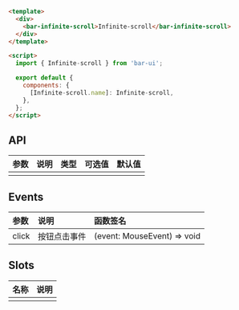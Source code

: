 ```html
<template>
  <div>
    <bar-infinite-scroll>Infinite-scroll</bar-infinite-scroll>
  </div>
</template>

<script>
  import { Infinite-scroll } from 'bar-ui';

  export default {
    components: {
      [Infinite-scroll.name]: Infinite-scroll,
    },
  };
</script>
```

## API

| 参数          | 说明           | 类型    | 可选值              | 默认值  |
| :------------ | :------------- | :------ | :-------------- | :------ |
|           |        |   |  |  |

## Events

| 参数  | 说明         | 函数签名                    |
| :---- | :----------- | :-------------------------- |
| click | 按钮点击事件 | (event: MouseEvent) => void |

## Slots

| 名称 | 说明        |
| :--- | :---------- |
|  |  |
